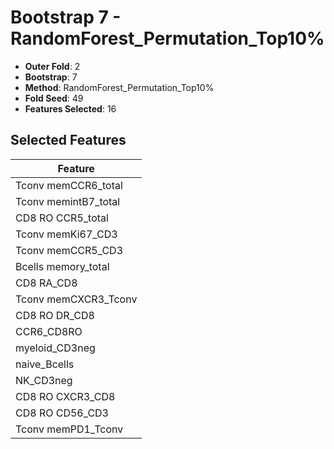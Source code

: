 # Bootstrap 7 - RandomForest_Permutation_Top10%

- **Outer Fold**: 2
- **Bootstrap**: 7
- **Method**: RandomForest_Permutation_Top10%
- **Fold Seed**: 49
- **Features Selected**: 16

## Selected Features

| Feature |
|---------|
| Tconv memCCR6_total |
| Tconv memintB7_total |
| CD8 RO CCR5_total |
| Tconv memKi67_CD3 |
| Tconv memCCR5_CD3 |
| Bcells memory_total |
| CD8 RA_CD8 |
| Tconv memCXCR3_Tconv |
| CD8 RO DR_CD8 |
| CCR6_CD8RO |
| myeloid_CD3neg |
| naive_Bcells |
| NK_CD3neg |
| CD8 RO CXCR3_CD8 |
| CD8 RO CD56_CD3 |
| Tconv memPD1_Tconv |

